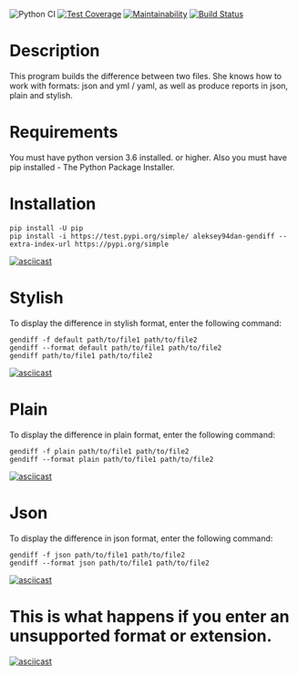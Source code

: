![Python CI](https://github.com/Aleksey94Dan/python-project-lvl2/workflows/Python%20CI/badge.svg?event=push)
[![Test Coverage](https://api.codeclimate.com/v1/badges/33c148e507908cfe14ab/test_coverage)](https://codeclimate.com/github/Aleksey94Dan/python-project-lvl2/test_coverage)
[![Maintainability](https://api.codeclimate.com/v1/badges/33c148e507908cfe14ab/maintainability)](https://codeclimate.com/github/Aleksey94Dan/python-project-lvl2/maintainability)
[![Build Status](https://travis-ci.org/Aleksey94Dan/python-project-lvl2.svg?branch=master)](https://travis-ci.org/Aleksey94Dan/python-project-lvl2)


# Description

This program builds the difference between two files. She knows how to work with formats: json and yml / yaml, as well as produce reports in json, plain and stylish.

# Requirements

You must have python version 3.6 installed. or higher.
Also you must have pip installed - The Python Package Installer.

# Installation

    pip install -U pip
    pip install -i https://test.pypi.org/simple/ aleksey94dan-gendiff --extra-index-url https://pypi.org/simple

[![asciicast](https://asciinema.org/a/xKA6NvXMSEtydAgtxGvFVP4NL.svg)](https://asciinema.org/a/xKA6NvXMSEtydAgtxGvFVP4NL)

# Stylish

To display the difference in stylish format, enter the following command:

    gendiff -f default path/to/file1 path/to/file2
    gendiff --format default path/to/file1 path/to/file2
    gendiff path/to/file1 path/to/file2

[![asciicast](https://asciinema.org/a/sYmLOgg8aJ5N0itDmJiEynksL.svg)](https://asciinema.org/a/sYmLOgg8aJ5N0itDmJiEynksL)

# Plain

To display the difference in plain format, enter the following command:

    gendiff -f plain path/to/file1 path/to/file2
    gendiff --format plain path/to/file1 path/to/file2

[![asciicast](https://asciinema.org/a/TLfPKjvkZZOQpH85CYkpuzBPW.svg)](https://asciinema.org/a/TLfPKjvkZZOQpH85CYkpuzBPW)


# Json
To display the difference in json format, enter the following command:

    gendiff -f json path/to/file1 path/to/file2
    gendiff --format json path/to/file1 path/to/file2

[![asciicast](https://asciinema.org/a/smKwj45nCbkvbHge9AREQedRw.svg)](https://asciinema.org/a/smKwj45nCbkvbHge9AREQedRw)

# This is what happens if you enter an unsupported format or extension.

[![asciicast](https://asciinema.org/a/yCzPhgIS9nS8tXKMQiozJCuR1.svg)](https://asciinema.org/a/yCzPhgIS9nS8tXKMQiozJCuR1)
